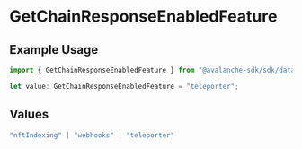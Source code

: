 # GetChainResponseEnabledFeature

## Example Usage

```typescript
import { GetChainResponseEnabledFeature } from "@avalanche-sdk/sdk/data/models/components";

let value: GetChainResponseEnabledFeature = "teleporter";
```

## Values

```typescript
"nftIndexing" | "webhooks" | "teleporter"
```